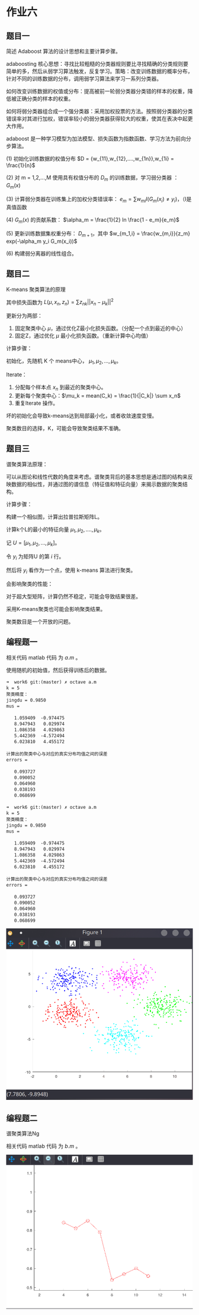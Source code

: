 # 作业六

## 题目一

简述 Adaboost 算法的设计思想和主要计算步骤。

adaboosting 核心思想：寻找比较粗糙的分类器规则要比寻找精确的分类规则要简单的多，然后从弱学习算法触发，反复学习。策略：改变训练数据的概率分布，针对不同的训练数据的分布，调用弱学习算法来学习一系列分类器。

如何改变训练数据的权值或分布：提高被前一轮弱分类器分类错的样本的权重，降低被正确分类的样本的权重。

如何将弱分类器组合成一个强分类器：采用加权投票的方法。按照弱分类器的分类错误率对其进行加权，错误率较小的弱分类器获得较大的权重，使其在表决中起更大作用。

adaboost 是一种学习模型为加法模型、损失函数为指数函数、学习方法为前向分步算法。

(1) 初始化训练数据的权值分布 $D = {w_{11},w_{12},....,w_{1n}},w_{1i} = \frac{1}{n}$

(2) 对 m = 1,2,...,M 使用具有权值分布的 $D_m$ 的训练数据，学习弱分类器 ： $G_m(x)$

(3) 计算弱分类器在训练集上的加权分类错误率： $e_m = \sum w_{mi} I(G_m(x_i) \neq y_i)$，（I是真值函数

(4) $G_m(x)$ 的贡献系数：  $\alpha_m = \frac{1}{2} ln \frac{1 - e_m}{e_m}$

(5) 更新训练数据集权重分布： $D_{m+1}$，其中 $w_{m_1,i} = \frac{w_{m,i}}{z_m}  exp(-\alpha_m y_i G_m(x_i))$

(6) 构建弱分离器的线性组合。


## 题目二

K-means 聚类算法的原理

其中损失函数为 $L(\mu,x_n,z_n) = \sum z_{nk} ||x_n - \mu_k||^2$

更新分为两部：

1. 固定聚类中心 $\mu$，通过优化Z最小化损失函数。（分配一个点到最近的中心）
2. 固定Z，通过优化 $\mu$ 最小化损失函数。（重新计算中心均值）

计算步骤：

初始化，先随机 K 个 means中心， $\mu_1,\mu_2,...,\mu_k$。

Iterate： 

1. 分配每个样本点 $x_n$ 到最近的聚类中心。
2. 更新每个聚类中心：$\mu_k =  mean(C_k) = \frac{1}{|C_k|} \sum x_n$
3. 重复Iterate 操作。


坏的初始化会导致k-means达到局部最小化，或者收敛速度变慢。

聚类数目的选择，K，可能会导致聚类结果不准确。


## 题目三

谱聚类算法原理：

可以从图论和线性代数的角度来考虑。谱聚类背后的基本思想是通过图的结构来反映数据的相似性，并通过图的谱信息（特征值和特征向量）来揭示数据的聚类结构。

计算步骤：

构建一个相似图，计算出拉普拉斯矩阵L。

计算k个L的最小的特征向量 $\mu_1,\mu_2,....,\mu_k$。

记 $U = [\mu_1,\mu_2, ...,\mu_k]$。

令 $y_i$ 为矩阵U 的第 $i$ 行。

然后将 $y_i$ 看作为一个点，使用 k-means 算法进行聚类。

会影响聚类的性能：


对于超大型矩阵，计算仍然不稳定，可能会导致结果很差。

采用K-means聚类也可能会影响聚类结果。

聚类数目是一个开放的问题。


## 编程题一

相关代码 matlab 代码 为 $a.m$ 。

使用随机的初始值，然后获得训练后的数据。

```
➜  work6 git:(master) ✗ octave a.m
k = 5
聚类精度：
jingdu = 0.9850
mus =

   1.059409  -0.974475
   8.947943   0.029974
   1.086358   4.029863
   5.442369  -4.572494
   6.023810   4.455172

计算出的聚类中心与对应的真实分布均值之间的误差
errors =

   0.093727
   0.090052
   0.064960
   0.038193
   0.068699

➜  work6 git:(master) ✗ octave a.m  
k = 5
聚类精度：
jingdu = 0.9850
mus =

   1.059409  -0.974475
   8.947943   0.029974
   1.086358   4.029863
   5.442369  -4.572494
   6.023810   4.455172

计算出的聚类中心与对应的真实分布均值之间的误差
errors =

   0.093727
   0.090052
   0.064960
   0.038193
   0.068699
```

![1.png](1.png)

## 编程题二

谱聚类算法Ng

相关代码 matlab 代码 为 $b.m$ 。

![2.png](2.png)


